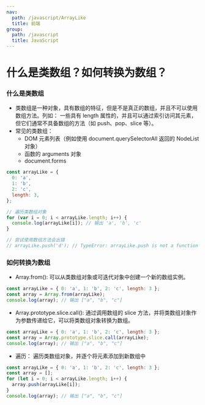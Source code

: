 ```yaml
---
nav:
  path: /javascript/ArrayLike
  title: 前端
group:
  path: /javascript
  title: JavaScript
---
```


# 什么是类数组？如何转换为数组？

### 什么是类数组

- 类数组是一种对象，具有数组的特征，但是不是真正的数组，并且不可以使用数组方法。列如： 一些具有 length 属性的，并且可以通过索引访问其元素，但它们通常不具备数组的方法（如 push、pop、slice 等）。
- 常见的类数组：
  - DOM 元素列表（例如使用 document.querySelectorAll 返回的 NodeList 对象）
  - 函数的 arguments 对象
  - document.forms

```javascript
const arrayLike = {
  0: 'a',
  1: 'b',
  2: 'c',
  length: 3,
};

// 遍历类数组对象
for (var i = 0; i < arrayLike.length; i++) {
  console.log(arrayLike[i]); // 输出 'a', 'b', 'c'
}

// 尝试使用数组方法会出错
// arrayLike.push('d'); // TypeError: arrayLike.push is not a function
```

### 如何转换为数组

- Array.from(): 可以从类数组对象或可迭代对象中创建一个新的数组实例。

```javascript
const arrayLike = { 0: 'a', 1: 'b', 2: 'c', length: 3 };
const array = Array.from(arrayLike);
console.log(array); // 输出 ["a", "b", "c"]
```

- Array.prototype.slice.call(): 通过调用数组的 slice 方法，并将类数组对象作为参数传递给它，可以将类数组对象转换为数组。

```javascript
const arrayLike = { 0: 'a', 1: 'b', 2: 'c', length: 3 };
const array = Array.prototype.slice.call(arrayLike);
console.log(array); // 输出 ["a", "b", "c"]
```

- 遍历： 遍历类数组对象，并逐个将元素添加到新数组中

```javascript
const arrayLike = { 0: 'a', 1: 'b', 2: 'c', length: 3 };
const array = [];
for (let i = 0; i < arrayLike.length; i++) {
  array.push(arrayLike[i]);
}
console.log(array); // 输出 ["a", "b", "c"]
```

